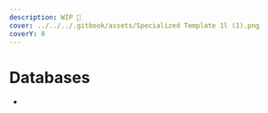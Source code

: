 ```yaml
---
description: WIP 🚧
cover: ../../../.gitbook/assets/Specialized Template 1l (1).png
coverY: 0
---
```


# Databases

*
